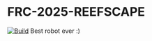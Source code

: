 # FRC-2025-REEFSCAPE
[![Build](https://github.com/awtybots/FRC-2025-REEFSCAPE/actions/workflows/build.yml/badge.svg)](https://github.com/awtybots/FRC-2025-REEFSCAPE/actions/workflows/build.yml)
Best robot ever :)
